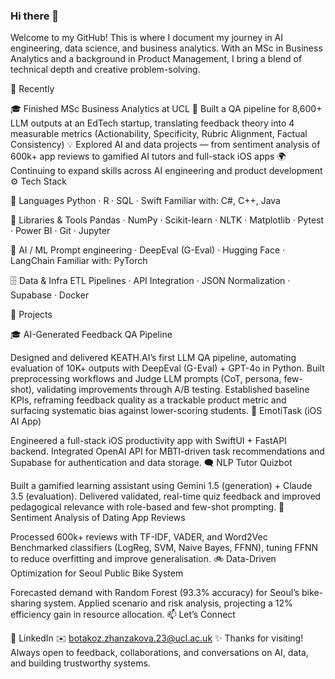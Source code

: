 ### Hi there 👋

<!--
**SaieshaBehal/SaieshaBehal** is a ✨ _special_ ✨ repository because its `README.md` (this file) appears on your GitHub profile.

Here are some ideas to get you started:

- 🔭 I’m currently working on ...
- 🌱 I’m currently learning ...
- 👯 I’m looking to collaborate on ...
- 🤔 I’m looking for help with ...
- 💬 Ask me about ...
- 📫 How to reach me: ...
- 😄 Pronouns: ...
- ⚡ Fun fact: ...
-->

Welcome to my GitHub! This is where I document my journey in AI engineering, data science, and business analytics.
With an MSc in Business Analytics and a background in Product Management, I bring a blend of technical depth and creative problem-solving.

🔄 Recently

🎓 Finished MSc Business Analytics at UCL
🧪 Built a QA pipeline for 8,600+ LLM outputs at an EdTech startup, translating feedback theory into 4 measurable metrics (Actionability, Specificity, Rubric Alignment, Factual Consistency)
💡 Explored AI and data projects — from sentiment analysis of 600k+ app reviews to gamified AI tutors and full-stack iOS apps
🌍 Continuing to expand skills across AI engineering and product development
⚙️ Tech Stack

🚀 Languages
Python · R · SQL · Swift
Familiar with: C#, C++, Java

🧰 Libraries & Tools
Pandas · NumPy · Scikit-learn · NLTK · Matplotlib · Pytest · Power BI · Git · Jupyter

🤖 AI / ML
Prompt engineering · DeepEval (G-Eval) · Hugging Face · LangChain
Familiar with: PyTorch

🗄️ Data & Infra
ETL Pipelines · API Integration · JSON Normalization · Supabase · Docker

📂 Projects

🎓 AI-Generated Feedback QA Pipeline

Designed and delivered KEATH.AI’s first LLM QA pipeline, automating evaluation of 10K+ outputs with DeepEval (G-Eval) + GPT-4o in Python.
Built preprocessing workflows and Judge LLM prompts (CoT, persona, few-shot), validating improvements through A/B testing.
Established baseline KPIs, reframing feedback quality as a trackable product metric and surfacing systematic bias against lower-scoring students.
🤖 EmotiTask (iOS AI App)

Engineered a full-stack iOS productivity app with SwiftUI + FastAPI backend.
Integrated OpenAI API for MBTI-driven task recommendations and Supabase for authentication and data storage.
🗨️ NLP Tutor Quizbot

Built a gamified learning assistant using Gemini 1.5 (generation) + Claude 3.5 (evaluation).
Delivered validated, real-time quiz feedback and improved pedagogical relevance with role-based and few-shot prompting.
💬 Sentiment Analysis of Dating App Reviews

Processed 600k+ reviews with TF-IDF, VADER, and Word2Vec
Benchmarked classifiers (LogReg, SVM, Naive Bayes, FFNN), tuning FFNN to reduce overfitting and improve generalisation.
🚲 Data-Driven Optimization for Seoul Public Bike System

Forecasted demand with Random Forest (93.3% accuracy) for Seoul’s bike-sharing system.
Applied scenario and risk analysis, projecting a 12% efficiency gain in resource allocation.
📫 Let’s Connect

💼 LinkedIn
✉️ botakoz.zhanzakova.23@ucl.ac.uk
✨ Thanks for visiting! Always open to feedback, collaborations, and conversations on AI, data, and building trustworthy systems.
